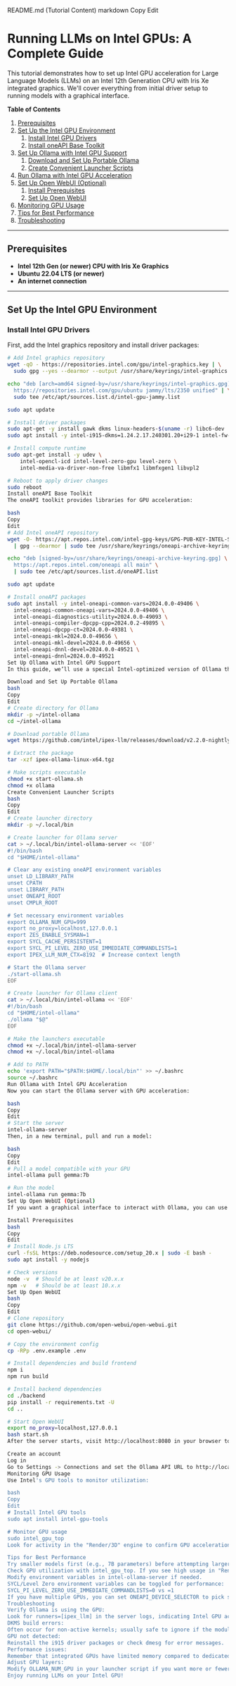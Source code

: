 
README.md (Tutorial Content)
markdown
Copy
Edit
# Running LLMs on Intel GPUs: A Complete Guide

This tutorial demonstrates how to set up Intel GPU acceleration for Large Language Models (LLMs) on an Intel 12th Generation CPU with Iris Xe integrated graphics. We'll cover everything from initial driver setup to running models with a graphical interface.

**Table of Contents**  
1. [Prerequisites](#prerequisites)  
2. [Set Up the Intel GPU Environment](#set-up-the-intel-gpu-environment)  
   1. [Install Intel GPU Drivers](#install-intel-gpu-drivers)  
   2. [Install oneAPI Base Toolkit](#install-oneapi-base-toolkit)  
3. [Set Up Ollama with Intel GPU Support](#set-up-ollama-with-intel-gpu-support)  
   1. [Download and Set Up Portable Ollama](#download-and-set-up-portable-ollama)  
   2. [Create Convenient Launcher Scripts](#create-convenient-launcher-scripts)  
4. [Run Ollama with Intel GPU Acceleration](#run-ollama-with-intel-gpu-acceleration)  
5. [Set Up Open WebUI (Optional)](#set-up-open-webui-optional)  
   1. [Install Prerequisites](#install-prerequisites)  
   2. [Set Up Open WebUI](#set-up-open-webui)  
6. [Monitoring GPU Usage](#monitoring-gpu-usage)  
7. [Tips for Best Performance](#tips-for-best-performance)  
8. [Troubleshooting](#troubleshooting)

---

## Prerequisites

- **Intel 12th Gen (or newer) CPU with Iris Xe Graphics**  
- **Ubuntu 22.04 LTS (or newer)**
- **An internet connection**

---

## Set Up the Intel GPU Environment

### Install Intel GPU Drivers

First, add the Intel graphics repository and install driver packages:

```bash
# Add Intel graphics repository
wget -qO - https://repositories.intel.com/gpu/intel-graphics.key | \
  sudo gpg --yes --dearmor --output /usr/share/keyrings/intel-graphics.gpg

echo "deb [arch=amd64 signed-by=/usr/share/keyrings/intel-graphics.gpg] \
  https://repositories.intel.com/gpu/ubuntu jammy/lts/2350 unified" | \
  sudo tee /etc/apt/sources.list.d/intel-gpu-jammy.list

sudo apt update

# Install driver packages
sudo apt-get -y install gawk dkms linux-headers-$(uname -r) libc6-dev
sudo apt install -y intel-i915-dkms=1.24.2.17.240301.20+i29-1 intel-fw-gpu=2024.17.5-329~22.04

# Install compute runtime
sudo apt-get install -y udev \
    intel-opencl-icd intel-level-zero-gpu level-zero \
    intel-media-va-driver-non-free libmfx1 libmfxgen1 libvpl2

# Reboot to apply driver changes
sudo reboot
Install oneAPI Base Toolkit
The oneAPI toolkit provides libraries for GPU acceleration:

bash
Copy
Edit
# Add Intel oneAPI repository
wget -O- https://apt.repos.intel.com/intel-gpg-keys/GPG-PUB-KEY-INTEL-SW-PRODUCTS.PUB \
  | gpg --dearmor | sudo tee /usr/share/keyrings/oneapi-archive-keyring.gpg > /dev/null

echo "deb [signed-by=/usr/share/keyrings/oneapi-archive-keyring.gpg] \
  https://apt.repos.intel.com/oneapi all main" \
  | sudo tee /etc/apt/sources.list.d/oneAPI.list

sudo apt update

# Install oneAPI packages
sudo apt install -y intel-oneapi-common-vars=2024.0.0-49406 \
  intel-oneapi-common-oneapi-vars=2024.0.0-49406 \
  intel-oneapi-diagnostics-utility=2024.0.0-49093 \
  intel-oneapi-compiler-dpcpp-cpp=2024.0.2-49895 \
  intel-oneapi-dpcpp-ct=2024.0.0-49381 \
  intel-oneapi-mkl=2024.0.0-49656 \
  intel-oneapi-mkl-devel=2024.0.0-49656 \
  intel-oneapi-dnnl-devel=2024.0.0-49521 \
  intel-oneapi-dnnl=2024.0.0-49521
Set Up Ollama with Intel GPU Support
In this guide, we’ll use a special Intel-optimized version of Ollama that’s pre-configured for Intel GPUs.

Download and Set Up Portable Ollama
bash
Copy
Edit
# Create directory for Ollama
mkdir -p ~/intel-ollama
cd ~/intel-ollama

# Download portable Ollama
wget https://github.com/intel/ipex-llm/releases/download/v2.2.0-nightly/ipex-ollama-linux-x64.tgz

# Extract the package
tar -xzf ipex-ollama-linux-x64.tgz

# Make scripts executable
chmod +x start-ollama.sh
chmod +x ollama
Create Convenient Launcher Scripts
bash
Copy
Edit
# Create launcher directory
mkdir -p ~/.local/bin

# Create launcher for Ollama server
cat > ~/.local/bin/intel-ollama-server << 'EOF'
#!/bin/bash
cd "$HOME/intel-ollama"

# Clear any existing oneAPI environment variables
unset LD_LIBRARY_PATH
unset CPATH
unset LIBRARY_PATH
unset ONEAPI_ROOT
unset CMPLR_ROOT

# Set necessary environment variables
export OLLAMA_NUM_GPU=999
export no_proxy=localhost,127.0.0.1
export ZES_ENABLE_SYSMAN=1
export SYCL_CACHE_PERSISTENT=1
export SYCL_PI_LEVEL_ZERO_USE_IMMEDIATE_COMMANDLISTS=1
export IPEX_LLM_NUM_CTX=8192  # Increase context length

# Start the Ollama server
./start-ollama.sh
EOF

# Create launcher for Ollama client
cat > ~/.local/bin/intel-ollama << 'EOF'
#!/bin/bash
cd "$HOME/intel-ollama"
./ollama "$@"
EOF

# Make the launchers executable
chmod +x ~/.local/bin/intel-ollama-server
chmod +x ~/.local/bin/intel-ollama

# Add to PATH
echo 'export PATH="$PATH:$HOME/.local/bin"' >> ~/.bashrc
source ~/.bashrc
Run Ollama with Intel GPU Acceleration
Now you can start the Ollama server with GPU acceleration:

bash
Copy
Edit
# Start the server
intel-ollama-server
Then, in a new terminal, pull and run a model:

bash
Copy
Edit
# Pull a model compatible with your GPU
intel-ollama pull gemma:7b

# Run the model
intel-ollama run gemma:7b
Set Up Open WebUI (Optional)
If you want a graphical interface to interact with Ollama, you can use Open WebUI.

Install Prerequisites
bash
Copy
Edit
# Install Node.js LTS
curl -fsSL https://deb.nodesource.com/setup_20.x | sudo -E bash -
sudo apt install -y nodejs

# Check versions
node -v  # Should be at least v20.x.x
npm -v   # Should be at least 10.x.x
Set Up Open WebUI
bash
Copy
Edit
# Clone repository
git clone https://github.com/open-webui/open-webui.git
cd open-webui/

# Copy the environment config
cp -RPp .env.example .env

# Install dependencies and build frontend
npm i
npm run build

# Install backend dependencies
cd ./backend
pip install -r requirements.txt -U
cd ..

# Start Open WebUI
export no_proxy=localhost,127.0.0.1
bash start.sh
After the server starts, visit http://localhost:8080 in your browser to access Open WebUI.

Create an account
Log in
Go to Settings -> Connections and set the Ollama API URL to http://localhost:11434
Monitoring GPU Usage
Use Intel's GPU tools to monitor utilization:

bash
Copy
Edit
# Install Intel GPU tools
sudo apt install intel-gpu-tools

# Monitor GPU usage
sudo intel_gpu_top
Look for activity in the "Render/3D" engine to confirm GPU acceleration.

Tips for Best Performance
Try smaller models first (e.g., 7B parameters) before attempting larger ones on integrated GPUs.
Check GPU utilization with intel_gpu_top. If you see high usage in "Render/3D," the GPU is working.
Modify environment variables in intel-ollama-server if needed.
SYCL/Level Zero environment variables can be toggled for performance:
SYCL_PI_LEVEL_ZERO_USE_IMMEDIATE_COMMANDLISTS=0 vs =1
If you have multiple GPUs, you can set ONEAPI_DEVICE_SELECTOR to pick specific devices.
Troubleshooting
Verify Ollama is using the GPU:
Look for runners=[ipex_llm] in the server logs, indicating Intel GPU acceleration.
DKMS build errors:
Often occur for non-active kernels; usually safe to ignore if the module builds for your current kernel.
GPU not detected:
Reinstall the i915 driver packages or check dmesg for error messages.
Performance issues:
Remember that integrated GPUs have limited memory compared to dedicated GPUs, so don’t expect the same performance as a high-end discrete GPU.
Adjust GPU layers:
Modify OLLAMA_NUM_GPU in your launcher script if you want more or fewer layers on the GPU.
Enjoy running LLMs on your Intel GPU!

